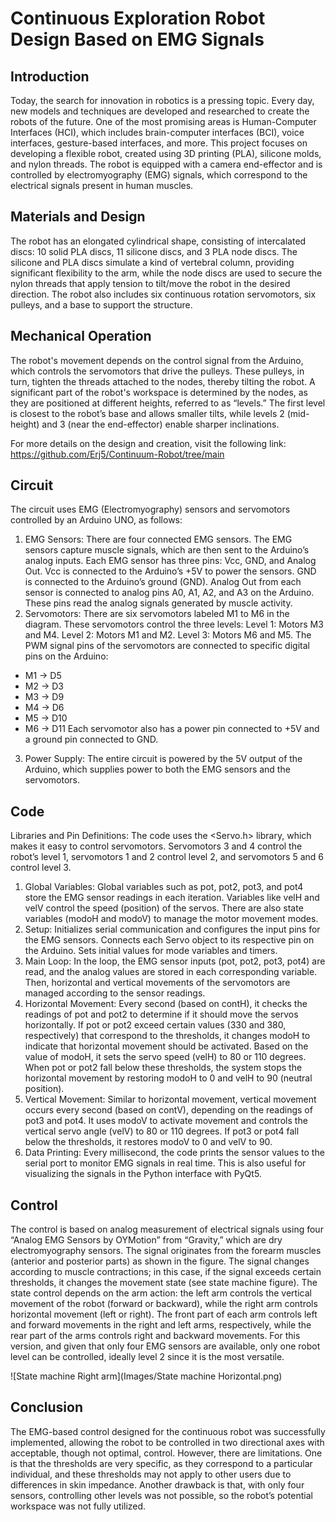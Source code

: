 # Continuous Exploration Robot Design Based on EMG Signals
## Introduction
Today, the search for innovation in robotics is a pressing topic. Every day, new models and techniques are developed and researched to create the robots of the future. One of the most promising areas is Human-Computer Interfaces (HCI), which includes brain-computer interfaces (BCI), voice interfaces, gesture-based interfaces, and more. This project focuses on developing a flexible robot, created using 3D printing (PLA), silicone molds, and nylon threads. The robot is equipped with a camera end-effector and is controlled by electromyography (EMG) signals, which correspond to the electrical signals present in human muscles.

## Materials and Design
The robot has an elongated cylindrical shape, consisting of intercalated discs: 10 solid PLA discs, 11 silicone discs, and 3 PLA node discs. The silicone and PLA discs simulate a kind of vertebral column, providing significant flexibility to the arm, while the node discs are used to secure the nylon threads that apply tension to tilt/move the robot in the desired direction. The robot also includes six continuous rotation servomotors, six pulleys, and a base to support the structure.

## Mechanical Operation
The robot's movement depends on the control signal from the Arduino, which controls the servomotors that drive the pulleys. These pulleys, in turn, tighten the threads attached to the nodes, thereby tilting the robot. A significant part of the robot's workspace is determined by the nodes, as they are positioned at different heights, referred to as “levels.” The first level is closest to the robot’s base and allows smaller tilts, while levels 2 (mid-height) and 3 (near the end-effector) enable sharper inclinations.

For more details on the design and creation, visit the following link: https://github.com/Erj5/Continuum-Robot/tree/main

## Circuit
The circuit uses EMG (Electromyography) sensors and servomotors controlled by an Arduino UNO, as follows:

1. EMG Sensors:
There are four connected EMG sensors.
The EMG sensors capture muscle signals, which are then sent to the Arduino’s analog inputs.
Each EMG sensor has three pins: Vcc, GND, and Analog Out.
Vcc is connected to the Arduino’s +5V to power the sensors.
GND is connected to the Arduino’s ground (GND).
Analog Out from each sensor is connected to analog pins A0, A1, A2, and A3 on the Arduino. These pins read the analog signals generated by muscle activity.
2. Servomotors:
There are six servomotors labeled M1 to M6 in the diagram.
These servomotors control the three levels:
Level 1: Motors M3 and M4.
Level 2: Motors M1 and M2.
Level 3: Motors M6 and M5.
The PWM signal pins of the servomotors are connected to specific digital pins on the Arduino:
* M1 -> D5
* M2 -> D3
* M3 -> D9
* M4 -> D6
* M5 -> D10
* M6 -> D11
Each servomotor also has a power pin connected to +5V and a ground pin connected to GND.
3. Power Supply:
The entire circuit is powered by the 5V output of the Arduino, which supplies power to both the EMG sensors and the servomotors.
## Code
Libraries and Pin Definitions:
The code uses the <Servo.h> library, which makes it easy to control servomotors.
Servomotors 3 and 4 control the robot’s level 1, servomotors 1 and 2 control level 2, and servomotors 5 and 6 control level 3.
1. Global Variables:
Global variables such as pot, pot2, pot3, and pot4 store the EMG sensor readings in each iteration.
Variables like velH and velV control the speed (position) of the servos.
There are also state variables (modoH and modoV) to manage the motor movement modes.
2. Setup:
Initializes serial communication and configures the input pins for the EMG sensors.
Connects each Servo object to its respective pin on the Arduino.
Sets initial values for mode variables and timers.
3. Main Loop:
In the loop, the EMG sensor inputs (pot, pot2, pot3, pot4) are read, and the analog values are stored in each corresponding variable.
Then, horizontal and vertical movements of the servomotors are managed according to the sensor readings.
4. Horizontal Movement:
Every second (based on contH), it checks the readings of pot and pot2 to determine if it should move the servos horizontally.
If pot or pot2 exceed certain values (330 and 380, respectively) that correspond to the thresholds, it changes modoH to indicate that horizontal movement should be activated.
Based on the value of modoH, it sets the servo speed (velH) to 80 or 110 degrees.
When pot or pot2 fall below these thresholds, the system stops the horizontal movement by restoring modoH to 0 and velH to 90 (neutral position).
5. Vertical Movement:
Similar to horizontal movement, vertical movement occurs every second (based on contV), depending on the readings of pot3 and pot4.
It uses modoV to activate movement and controls the vertical servo angle (velV) to 80 or 110 degrees.
If pot3 or pot4 fall below the thresholds, it restores modoV to 0 and velV to 90.
6. Data Printing:
Every millisecond, the code prints the sensor values to the serial port to monitor EMG signals in real time. This is also useful for visualizing the signals in the Python interface with PyQt5.
## Control
The control is based on analog measurement of electrical signals using four “Analog EMG Sensors by OYMotion” from “Gravity,” which are dry electromyography sensors. The signal originates from the forearm muscles (anterior and posterior parts) as shown in the figure. The signal changes according to muscle contractions; in this case, if the signal exceeds certain thresholds, it changes the movement state (see state machine figure). The state control depends on the arm action: the left arm controls the vertical movement of the robot (forward or backward), while the right arm controls horizontal movement (left or right). The front part of each arm controls left and forward movements in the right and left arms, respectively, while the rear part of the arms controls right and backward movements. For this version, and given that only four EMG sensors are available, only one robot level can be controlled, ideally level 2 since it is the most versatile.

![State machine Right arm](Images/State machine Horizontal.png)
## Conclusion
The EMG-based control designed for the continuous robot was successfully implemented, allowing the robot to be controlled in two directional axes with acceptable, though not optimal, control. However, there are limitations. One is that the thresholds are very specific, as they correspond to a particular individual, and these thresholds may not apply to other users due to differences in skin impedance. Another drawback is that, with only four sensors, controlling other levels was not possible, so the robot’s potential workspace was not fully utilized.
